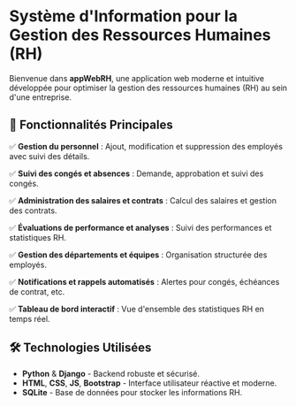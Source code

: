 # Système d'Information pour la Gestion des Ressources Humaines (RH)

Bienvenue dans **appWebRH**, une application web moderne et intuitive développée pour optimiser la gestion des ressources humaines (RH) au sein d'une entreprise.

## 🚀 Fonctionnalités Principales

✅ **Gestion du personnel** : Ajout, modification et suppression des employés avec suivi des détails.

✅ **Suivi des congés et absences** : Demande, approbation et suivi des congés.

✅ **Administration des salaires et contrats** : Calcul des salaires et gestion des contrats.

✅ **Évaluations de performance et analyses** : Suivi des performances et statistiques RH.

✅ **Gestion des départements et équipes** : Organisation structurée des employés.

✅ **Notifications et rappels automatisés** : Alertes pour congés, échéances de contrat, etc.

✅ **Tableau de bord interactif** : Vue d'ensemble des statistiques RH en temps réel.

## 🛠 Technologies Utilisées

- **Python** & **Django** - Backend robuste et sécurisé.
- **HTML**, **CSS**, **JS**, **Bootstrap** - Interface utilisateur réactive et moderne.
- **SQLite** - Base de données pour stocker les informations RH.
